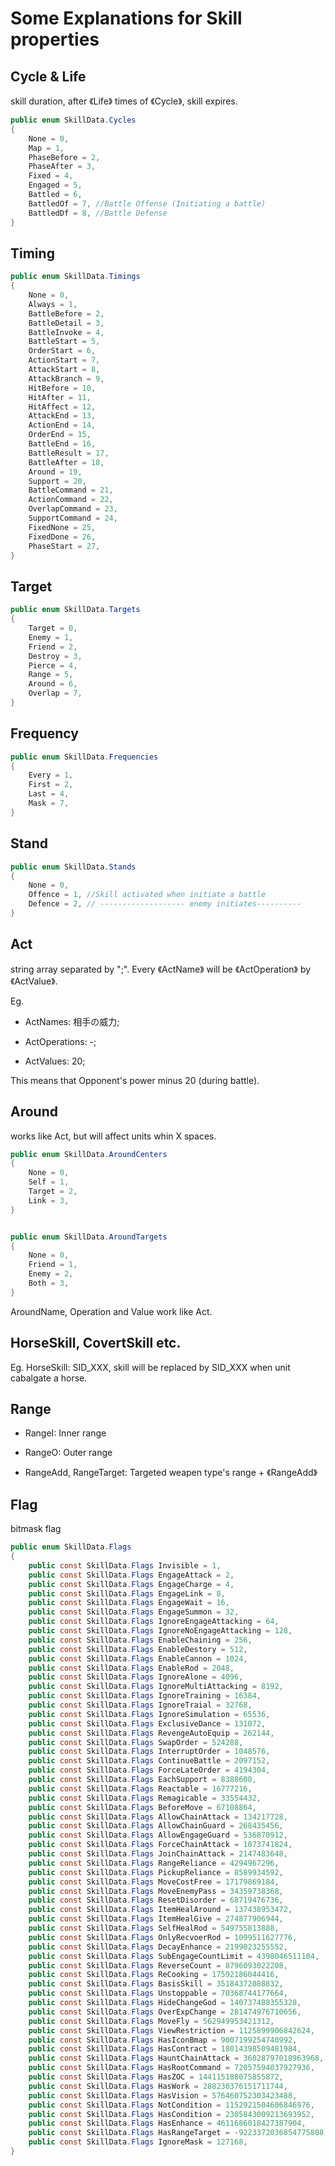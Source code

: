 # Some Explanations for Skill properties

## Cycle & Life

skill duration, after 《Life》 times of 《Cycle》, skill expires.

```csharp
public enum SkillData.Cycles
{
	None = 0,
	Map = 1,
	PhaseBefore = 2,
	PhaseAfter = 3,
	Fixed = 4,
	Engaged = 5,
	Battled = 6,
	BattledOf = 7, //Battle Offense (Initiating a battle)
	BattledDf = 8, //Battle Defense
}
```

## Timing

```csharp
public enum SkillData.Timings
{
	None = 0,
	Always = 1,
	BattleBefore = 2,
	BattleDetail = 3,
	BattleInvoke = 4,
	BattleStart = 5,
	OrderStart = 6,
	ActionStart = 7,
	AttackStart = 8,
	AttackBranch = 9,
	HitBefore = 10,
	HitAfter = 11,
	HitAffect = 12,
	AttackEnd = 13,
	ActionEnd = 14,
	OrderEnd = 15,
	BattleEnd = 16,
	BattleResult = 17,
	BattleAfter = 18,
	Around = 19,
	Support = 20,
	BattleCommand = 21,
	ActionCommand = 22,
	OverlapCommand = 23,
	SupportCommand = 24,
	FixedNone = 25,
	FixedDone = 26,
	PhaseStart = 27,
}
```

## Target

```csharp
public enum SkillData.Targets
{
	Target = 0,
	Enemy = 1,
	Friend = 2,
	Destroy = 3,
	Pierce = 4,
	Range = 5,
	Around = 6,
	Overlap = 7,
}
```

## Frequency

```csharp
public enum SkillData.Frequencies
{
	Every = 1,
	First = 2,
	Last = 4,
	Mask = 7,
}
```

## Stand

```csharp
public enum SkillData.Stands
{
	None = 0,
	Offence = 1, //Skill activated when initiate a battle
	Defence = 2, // ------------------- enemy initiates----------
}
```

## Act

string array separated by ";". Every 《ActName》 will be 《ActOperation》 by 《ActValue》.

Eg.

- ActNames: 相手の威力;
  
- ActOperations: -;
  
- ActValues: 20;
  

This means that Opponent's power minus 20 (during battle).

## Around

works like Act, but will affect units whin X spaces.

```csharp
public enum SkillData.AroundCenters
{
	None = 0,
	Self = 1,
	Target = 2,
	Link = 3,
}


public enum SkillData.AroundTargets
{
	None = 0,
	Friend = 1,
	Enemy = 2,
	Both = 3,
}
```

AroundName, Operation and Value work like Act.

## HorseSkill, CovertSkill etc.

Eg. HorseSkill: SID\_XXX, skill will be replaced by SID\_XXX when unit cabalgate a horse.

## Range

- RangeI: Inner range
  
- RangeO: Outer range
  
- RangeAdd, RangeTarget: Targeted weapen type's range + 《RangeAdd》
  

## Flag

bitmask flag

```csharp
public enum SkillData.Flags
{
	public const SkillData.Flags Invisible = 1,
	public const SkillData.Flags EngageAttack = 2,
	public const SkillData.Flags EngageCharge = 4,
	public const SkillData.Flags EngageLink = 8,
	public const SkillData.Flags EngageWait = 16,
	public const SkillData.Flags EngageSummon = 32,
	public const SkillData.Flags IgnoreEngageAttacking = 64,
	public const SkillData.Flags IgnoreNoEngageAttacking = 128,
	public const SkillData.Flags EnableChaining = 256,
	public const SkillData.Flags EnableDestory = 512,
	public const SkillData.Flags EnableCannon = 1024,
	public const SkillData.Flags EnableRod = 2048,
	public const SkillData.Flags IgnoreAlone = 4096,
	public const SkillData.Flags IgnoreMultiAttacking = 8192,
	public const SkillData.Flags IgnoreTraining = 16384,
	public const SkillData.Flags IgnoreTraial = 32768,
	public const SkillData.Flags IgnoreSimulation = 65536,
	public const SkillData.Flags ExclusiveDance = 131072,
	public const SkillData.Flags RevengeAutoEquip = 262144,
	public const SkillData.Flags SwapOrder = 524288,
	public const SkillData.Flags InterruptOrder = 1048576,
	public const SkillData.Flags ContinueBattle = 2097152,
	public const SkillData.Flags ForceLateOrder = 4194304,
	public const SkillData.Flags EachSupport = 8388608,
	public const SkillData.Flags Reactable = 16777216,
	public const SkillData.Flags Remagicable = 33554432,
	public const SkillData.Flags BeforeMove = 67108864,
	public const SkillData.Flags AllowChainAttack = 134217728,
	public const SkillData.Flags AllowChainGuard = 268435456,
	public const SkillData.Flags AllowEngageGuard = 536870912,
	public const SkillData.Flags ForceChainAttack = 1073741824,
	public const SkillData.Flags JoinChainAttack = 2147483648,
	public const SkillData.Flags RangeReliance = 4294967296,
	public const SkillData.Flags PickupReliance = 8589934592,
	public const SkillData.Flags MoveCostFree = 17179869184,
	public const SkillData.Flags MoveEnemyPass = 34359738368,
	public const SkillData.Flags ResetDisorder = 68719476736,
	public const SkillData.Flags ItemHealAround = 137438953472,
	public const SkillData.Flags ItemHealGive = 274877906944,
	public const SkillData.Flags SelfHealRod = 549755813888,
	public const SkillData.Flags OnlyRecvoerRod = 1099511627776,
	public const SkillData.Flags DecayEnhance = 2199023255552,
	public const SkillData.Flags SubEngageCountLimit = 4398046511104,
	public const SkillData.Flags ReverseCount = 8796093022208,
	public const SkillData.Flags ReCooking = 17592186044416,
	public const SkillData.Flags BasisSkill = 35184372088832,
	public const SkillData.Flags Unstoppable = 70368744177664,
	public const SkillData.Flags HideChangeGod = 140737488355328,
	public const SkillData.Flags OverExpChange = 281474976710656,
	public const SkillData.Flags MoveFly = 562949953421312,
	public const SkillData.Flags ViewRestriction = 1125899906842624,
	public const SkillData.Flags HasIconBmap = 9007199254740992,
	public const SkillData.Flags HasContract = 18014398509481984,
	public const SkillData.Flags HauntChainAttack = 36028797018963968,
	public const SkillData.Flags HasRootCommand = 72057594037927936,
	public const SkillData.Flags HasZOC = 144115188075855872,
	public const SkillData.Flags HasWork = 288230376151711744,
	public const SkillData.Flags HasVision = 576460752303423488,
	public const SkillData.Flags NotCondition = 1152921504606846976,
	public const SkillData.Flags HasCondition = 2305843009213693952,
	public const SkillData.Flags HasEnhance = 4611686018427387904,
	public const SkillData.Flags HasRangeTarget = -9223372036854775808,
	public const SkillData.Flags IgnoreMask = 127168,
}
```
